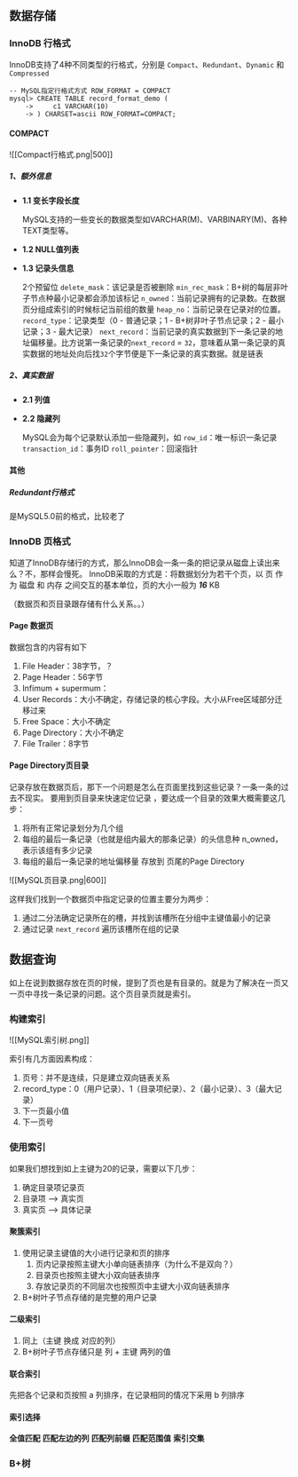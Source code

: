 ## 数据存储

### InnoDB 行格式
InnoDB支持了4种不同类型的行格式，分别是 `Compact`、`Redundant`、`Dynamic` 和 `Compressed` 
```mysql
-- MySQL指定行格式方式 ROW_FORMAT = COMPACT
mysql> CREATE TABLE record_format_demo (
    ->     c1 VARCHAR(10)
    -> ) CHARSET=ascii ROW_FORMAT=COMPACT;
```

#### COMPACT

![[Compact行格式.png|500]]

##### 1、额外信息
 
 -  **1.1 变长字段长度**
 
	MySQL支持的一些变长的数据类型如VARCHAR(M)、VARBINARY(M)、各种TEXT类型等。

-  **1.2 NULL值列表**

-  **1.3 记录头信息**

	2个预留位
	`delete_mask`：该记录是否被删除
	`min_rec_mask`：B+树的每层非叶子节点种最小记录都会添加该标记
	`n_owned`：当前记录拥有的记录数。在数据页分组成索引的时候标记当前组的数量
	`heap_no`：当前记录在记录对的位置。
	`record_type`：记录类型（0 - 普通记录；1 - B+树非叶子节点记录；2 - 最小记录；3 - 最大记录）
	`next_record`：当前记录的真实数据到下一条记录的地址偏移量。比方说第一条记录的`next_record` = `32`，意味着从第一条记录的真实数据的地址处向后找`32`个字节便是下一条记录的真实数据。就是链表
##### 2、真实数据

-  **2.1 列值**

-  **2.2 隐藏列**

	MySQL会为每个记录默认添加一些隐藏列，如
	  `row_id`：唯一标识一条记录
	  `transaction_id`：事务ID
	  `roll_pointer`：回滚指针

#### 其他
##### Redundant行格式
是MySQL5.0前的格式，比较老了

###  InnoDB 页格式

知道了InnoDB存储行的方式，那么InnoDB会一条一条的把记录从磁盘上读出来么？不，那样会慢死。
InnoDB采取的方式是：将数据划分为若干个页，以 页 作为 磁盘 和 内存 之间交互的基本单位，页的大小一般为 _**16**_ KB

（数据页和页目录跟存储有什么关系。。）


#### Page 数据页

数据包含的内容有如下
1.  File Header：38字节，？
2.  Page Header：56字节
3.  Infimum + supermum：
4.  User Records：大小不确定，存储记录的核心字段。大小从Free区域部分迁移过来
5.  Free Space：大小不确定
6.  Page Directory：大小不确定
7.  File Trailer：8字节

#### Page Directory页目录

记录存放在数据页后，那下一个问题是怎么在页面里找到这些记录？一条一条的过去不现实。
要用到页目录来快速定位记录 ，要达成一个目录的效果大概需要这几步：
1.  将所有正常记录划分为几个组
2.  每组的最后一条记录（也就是组内最大的那条记录）的头信息种 n_owned，表示该组有多少记录
3.  每组的最后一条记录的地址偏移量 存放到 页尾的Page Directory

![[MySQL页目录.png|600]]

这样我们找到一个数据页中指定记录的位置主要分为两步：
1.  通过二分法确定记录所在的槽，并找到该槽所在分组中主键值最小的记录
2.  通过记录 `next_record` 遍历该槽所在组的记录

## 数据查询

如上在说到数据存放在页的时候，提到了页也是有目录的。就是为了解决在一页又一页中寻找一条记录的问题。这个页目录页就是索引。

### 构建索引

![[MySQL索引树.png]]

索引有几方面因素构成：
1. 页号：并不是连续，只是建立双向链表关系
2. record_type：0（用户记录）、1（目录项纪录）、2（最小记录）、3（最大记录）
3. 下一页最小值
4. 下一页号

### 使用索引
如果我们想找到如上主键为20的记录，需要以下几步：
1. 确定目录项记录页
2. 目录项 -->  真实页
3. 真实页 --> 具体记录

#### 聚簇索引
1. 使用记录主键值的大小进行记录和页的排序
	1. 页内记录按照主键大小单向链表排序（为什么不是双向？）
	2. 目录页也按照主键大小双向链表排序
	3. 存放记录页的不同层次也按照页中主键大小双向链表排序
2. B+树叶子节点存储的是完整的用户记录

#### 二级索引
1. 同上（主键 换成 对应的列）
2. B+树叶子节点存储只是 列 + 主键 两列的值

#### 联合索引
先把各个记录和页按照 a 列排序，在记录相同的情况下采用 b 列排序

#### 索引选择
**全值匹配**
**匹配左边的列**
**匹配列前缀**
**匹配范围值**
**索引交集** 


### B+树